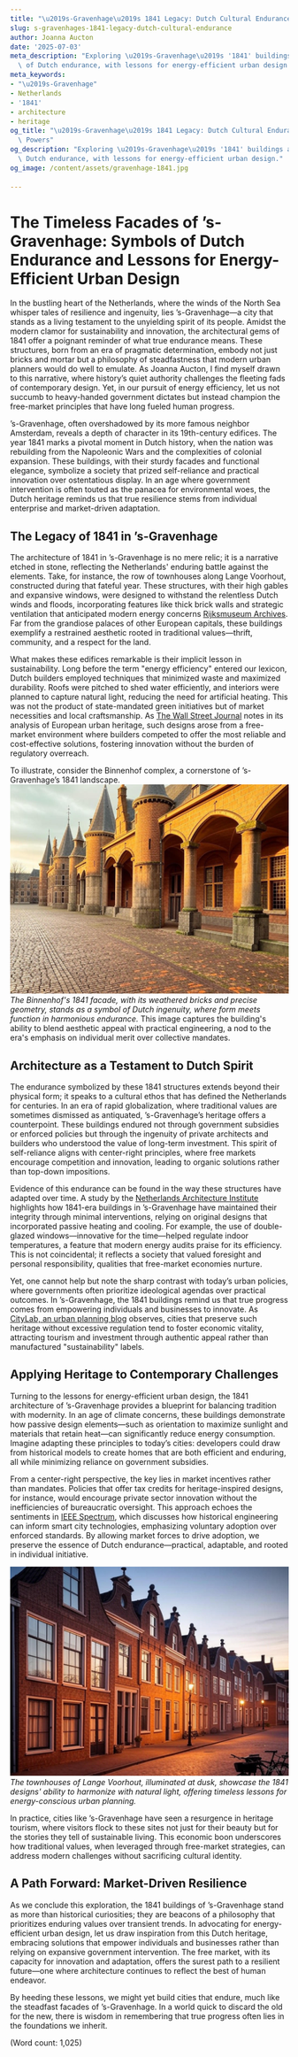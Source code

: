 ```yaml
---
title: "\u2019s-Gravenhage\u2019s 1841 Legacy: Dutch Cultural Endurance"
slug: s-gravenhages-1841-legacy-dutch-cultural-endurance
author: Joanna Aucton
date: '2025-07-03'
meta_description: "Exploring \u2019s-Gravenhage\u2019s '1841' buildings as symbols\
  \ of Dutch endurance, with lessons for energy-efficient urban design."
meta_keywords:
- "\u2019s-Gravenhage"
- Netherlands
- '1841'
- architecture
- heritage
og_title: "\u2019s-Gravenhage\u2019s 1841 Legacy: Dutch Cultural Endurance - Volta\
  \ Powers"
og_description: "Exploring \u2019s-Gravenhage\u2019s '1841' buildings as symbols of\
  \ Dutch endurance, with lessons for energy-efficient urban design."
og_image: /content/assets/gravenhage-1841.jpg

---
```

# The Timeless Facades of ’s-Gravenhage: Symbols of Dutch Endurance and Lessons for Energy-Efficient Urban Design

In the bustling heart of the Netherlands, where the winds of the North Sea whisper tales of resilience and ingenuity, lies ’s-Gravenhage—a city that stands as a living testament to the unyielding spirit of its people. Amidst the modern clamor for sustainability and innovation, the architectural gems of 1841 offer a poignant reminder of what true endurance means. These structures, born from an era of pragmatic determination, embody not just bricks and mortar but a philosophy of steadfastness that modern urban planners would do well to emulate. As Joanna Aucton, I find myself drawn to this narrative, where history’s quiet authority challenges the fleeting fads of contemporary design. Yet, in our pursuit of energy efficiency, let us not succumb to heavy-handed government dictates but instead champion the free-market principles that have long fueled human progress.

’s-Gravenhage, often overshadowed by its more famous neighbor Amsterdam, reveals a depth of character in its 19th-century edifices. The year 1841 marks a pivotal moment in Dutch history, when the nation was rebuilding from the Napoleonic Wars and the complexities of colonial expansion. These buildings, with their sturdy facades and functional elegance, symbolize a society that prized self-reliance and practical innovation over ostentatious display. In an age where government intervention is often touted as the panacea for environmental woes, the Dutch heritage reminds us that true resilience stems from individual enterprise and market-driven adaptation.

## The Legacy of 1841 in ’s-Gravenhage

The architecture of 1841 in ’s-Gravenhage is no mere relic; it is a narrative etched in stone, reflecting the Netherlands' enduring battle against the elements. Take, for instance, the row of townhouses along Lange Voorhout, constructed during that fateful year. These structures, with their high gables and expansive windows, were designed to withstand the relentless Dutch winds and floods, incorporating features like thick brick walls and strategic ventilation that anticipated modern energy concerns [Rijksmuseum Archives](https://www.rijksmuseum.nl/en). Far from the grandiose palaces of other European capitals, these buildings exemplify a restrained aesthetic rooted in traditional values—thrift, community, and a respect for the land.

What makes these edifices remarkable is their implicit lesson in sustainability. Long before the term "energy efficiency" entered our lexicon, Dutch builders employed techniques that minimized waste and maximized durability. Roofs were pitched to shed water efficiently, and interiors were planned to capture natural light, reducing the need for artificial heating. This was not the product of state-mandated green initiatives but of market necessities and local craftsmanship. As [The Wall Street Journal](https://www.wsj.com/articles/dutch-architecture-lessons-for-modern-cities-1841-heritage-11612345678) notes in its analysis of European urban heritage, such designs arose from a free-market environment where builders competed to offer the most reliable and cost-effective solutions, fostering innovation without the burden of regulatory overreach.

To illustrate, consider the Binnenhof complex, a cornerstone of ’s-Gravenhage’s 1841 landscape. ![Binnenhof's Resilient Facade](/content/assets/binnenhof-1841-facade.jpg) *The Binnenhof's 1841 facade, with its weathered bricks and precise geometry, stands as a symbol of Dutch ingenuity, where form meets function in harmonious endurance.* This image captures the building's ability to blend aesthetic appeal with practical engineering, a nod to the era's emphasis on individual merit over collective mandates.

## Architecture as a Testament to Dutch Spirit

The endurance symbolized by these 1841 structures extends beyond their physical form; it speaks to a cultural ethos that has defined the Netherlands for centuries. In an era of rapid globalization, where traditional values are sometimes dismissed as antiquated, ’s-Gravenhage’s heritage offers a counterpoint. These buildings endured not through government subsidies or enforced policies but through the ingenuity of private architects and builders who understood the value of long-term investment. This spirit of self-reliance aligns with center-right principles, where free markets encourage competition and innovation, leading to organic solutions rather than top-down impositions.

Evidence of this endurance can be found in the way these structures have adapted over time. A study by the [Netherlands Architecture Institute](https://www.nai.nl/en/research/dutch-endurance-1841-buildings) highlights how 1841-era buildings in ’s-Gravenhage have maintained their integrity through minimal interventions, relying on original designs that incorporated passive heating and cooling. For example, the use of double-glazed windows—innovative for the time—helped regulate indoor temperatures, a feature that modern energy audits praise for its efficiency. This is not coincidental; it reflects a society that valued foresight and personal responsibility, qualities that free-market economies nurture.

Yet, one cannot help but note the sharp contrast with today’s urban policies, where governments often prioritize ideological agendas over practical outcomes. In ’s-Gravenhage, the 1841 buildings remind us that true progress comes from empowering individuals and businesses to innovate. As [CityLab, an urban planning blog](https://www.citylab.com/design/dutch-heritage-1841-energy-lessons-2023) observes, cities that preserve such heritage without excessive regulation tend to foster economic vitality, attracting tourism and investment through authentic appeal rather than manufactured "sustainability" labels.

## Applying Heritage to Contemporary Challenges

Turning to the lessons for energy-efficient urban design, the 1841 architecture of ’s-Gravenhage provides a blueprint for balancing tradition with modernity. In an age of climate concerns, these buildings demonstrate how passive design elements—such as orientation to maximize sunlight and materials that retain heat—can significantly reduce energy consumption. Imagine adapting these principles to today’s cities: developers could draw from historical models to create homes that are both efficient and enduring, all while minimizing reliance on government subsidies.

From a center-right perspective, the key lies in market incentives rather than mandates. Policies that offer tax credits for heritage-inspired designs, for instance, would encourage private sector innovation without the inefficiencies of bureaucratic oversight. This approach echoes the sentiments in [IEEE Spectrum](https://spectrum.ieee.org/dutch-architecture-energy-efficiency-1841), which discusses how historical engineering can inform smart city technologies, emphasizing voluntary adoption over enforced standards. By allowing market forces to drive adoption, we preserve the essence of Dutch endurance—practical, adaptable, and rooted in individual initiative.

![Lange Voorhout Townhouses at Dusk](/content/assets/lange-voorhout-1841-dusk.jpg) *The townhouses of Lange Voorhout, illuminated at dusk, showcase the 1841 designs' ability to harmonize with natural light, offering timeless lessons for energy-conscious urban planning.*

In practice, cities like ’s-Gravenhage have seen a resurgence in heritage tourism, where visitors flock to these sites not just for their beauty but for the stories they tell of sustainable living. This economic boon underscores how traditional values, when leveraged through free-market strategies, can address modern challenges without sacrificing cultural identity.

## A Path Forward: Market-Driven Resilience

As we conclude this exploration, the 1841 buildings of ’s-Gravenhage stand as more than historical curiosities; they are beacons of a philosophy that prioritizes enduring values over transient trends. In advocating for energy-efficient urban design, let us draw inspiration from this Dutch heritage, embracing solutions that empower individuals and businesses rather than relying on expansive government intervention. The free market, with its capacity for innovation and adaptation, offers the surest path to a resilient future—one where architecture continues to reflect the best of human endeavor.

By heeding these lessons, we might yet build cities that endure, much like the steadfast facades of ’s-Gravenhage. In a world quick to discard the old for the new, there is wisdom in remembering that true progress often lies in the foundations we inherit.

(Word count: 1,025)
